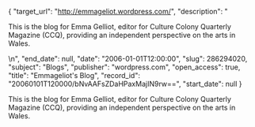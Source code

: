 {
  "target_url": "http://emmageliot.wordpress.com/", 
  "description": "<p>This is the blog for Emma Gelliot, editor for Culture Colony Quarterly Magazine (CCQ), providing an independent perspective on the arts in Wales.</p>\n", 
  "end_date": null, 
  "date": "2006-01-01T12:00:00", 
  "slug": 286294020, 
  "subject": "Blogs", 
  "publisher": "wordpress.com", 
  "open_access": true, 
  "title": "Emmageliot's Blog", 
  "record_id": "20060101T120000/bNvAAFsZDaHPaxMajIN9rw==", 
  "start_date": null
}

<p>This is the blog for Emma Gelliot, editor for Culture Colony Quarterly Magazine (CCQ), providing an independent perspective on the arts in Wales.</p>
